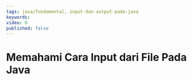 ```yaml
---
tags: java/fundamental, input-dan-output-pada-java
keywords: 
video: 0
published: false
---
```

# Memahami Cara Input dari File Pada Java

